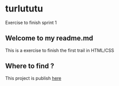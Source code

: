 # turlututu
Exercise to finish sprint 1

## Welcome to my readme.md
This is a exercise to finish the first trail in HTML/CSS

## Where to find ?
This project is publish [here](https://salukimakingcode.github.io/turlututu/)
